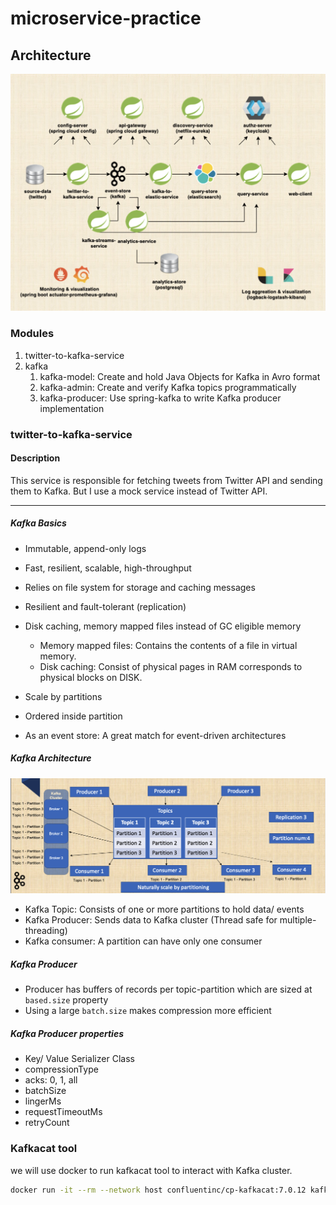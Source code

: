 # microservice-practice

## Architecture
![big_picture.jpg](pic%2Fbig_picture.jpg)

### Modules
1. twitter-to-kafka-service
2. kafka
   1. kafka-model: Create and hold Java Objects for Kafka in Avro format
   2. kafka-admin: Create and verify Kafka topics programmatically
   3. kafka-producer: Use spring-kafka to write Kafka producer implementation


### twitter-to-kafka-service

#### Description
This service is responsible for fetching tweets from Twitter API and sending them to Kafka.
But I use a mock service instead of Twitter API.

---
##### Kafka Basics

- Immutable, append-only logs 
- Fast, resilient, scalable, high-throughput
- Relies on file system for storage and caching messages
- Resilient and fault-tolerant (replication)
- Disk caching, memory mapped files instead of GC eligible memory

  - Memory mapped files: Contains the contents of a file in virtual memory.
  - Disk caching: Consist of physical pages in RAM corresponds to physical blocks on DISK.
- Scale by partitions
- Ordered inside partition
- As an event store: A great match for event-driven architectures

##### Kafka Architecture
![kafka_arch.png](pic%2Fkafka_arch.png)

- Kafka Topic: Consists of one or more partitions to hold data/ events 
- Kafka Producer: Sends data to Kafka cluster (Thread safe for multiple-threading)
- Kafka consumer: A partition can have only one consumer


##### Kafka Producer

- Producer has buffers of records per topic-partition which are sized at `based.size` property
- Using a large `batch.size` makes compression more efficient 

##### Kafka Producer properties

- Key/ Value Serializer Class
- compressionType
- acks: 0, 1, all
- batchSize
- lingerMs
- requestTimeoutMs
- retryCount

### Kafkacat tool

we will use docker to run kafkacat tool to interact with Kafka cluster.

```bash
docker run -it --rm --network host confluentinc/cp-kafkacat:7.0.12 kafkacat -L -b localhost:19092
```


